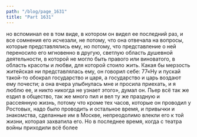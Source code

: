 ```yaml
---
path: "/blog/page_1631"
title: "Part 1631"
---
```


но вспоминал ее в том виде, в котором он видел ее последний раз, и все сомнения его исчезали, не потому, что она отвечала на вопросы, которые представлялись ему, но потому, что представление о ней переносило его мгновенно в другую, светлую область душевной деятельности, в которой не могло быть правого или виноватого, в область красоты и любви, для которой стоило жить. Какая бы мерзость житейская ни представлялась ему, он говорил себе:
77«Ну и пускай такой-то обокрал государство и царя, а государство и царь воздают ему почести; а она вчера улыбнулась мне и просила приехать, и я люблю ее, и никто никогда не узнает этого», думал он.
Пьер всё так же ездил в общество, так же много пил и вел ту же праздную и рассеянную жизнь, потому что кроме тех часов, которые он проводил у Ростовых, надо было проводить и остальное время, и привычки и знакомства, сделанные им в Москве, непреодолимо влекли его к той жизни, которая захватила его. Но в последнее время, когда с театра войны приходили всё более 
